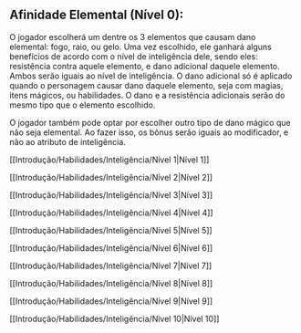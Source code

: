 ## Afinidade Elemental (Nível 0):

O jogador escolherá um dentre os 3 elementos que causam dano elemental: fogo, raio, ou gelo. Uma vez escolhido, ele ganhará alguns benefícios de acordo com o nível de inteligência dele, sendo eles: resistência contra aquele elemento, e dano adicional daquele elemento. Ambos serão iguais ao nível de inteligência. O dano adicional só é aplicado quando o personagem causar dano daquele elemento, seja com magias, itens mágicos, ou habilidades. O dano e a resistência adicionais serão do mesmo tipo que o elemento escolhido.

O jogador também pode optar por escolher outro tipo de dano mágico que não seja elemental. Ao fazer isso, os bônus serão iguais ao modificador, e não ao atributo de inteligência.

[[Introdução/Habilidades/Inteligência/Nível 1|Nível 1]]

[[Introdução/Habilidades/Inteligência/Nível 2|Nível 2]]

[[Introdução/Habilidades/Inteligência/Nível 3|Nível 3]]

[[Introdução/Habilidades/Inteligência/Nível 4|Nível 4]]

[[Introdução/Habilidades/Inteligência/Nível 5|Nível 5]]

[[Introdução/Habilidades/Inteligência/Nível 6|Nível 6]]

[[Introdução/Habilidades/Inteligência/Nível 7|Nível 7]]

[[Introdução/Habilidades/Inteligência/Nível 8|Nível 8]]

[[Introdução/Habilidades/Inteligência/Nível 9|Nível 9]]

[[Introdução/Habilidades/Inteligência/Nível 10|Nível 10]]